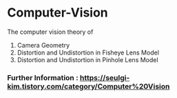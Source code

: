 # Computer-Vision

The computer vision theory of

1. Camera Geometry
2. Distortion and Undistortion in Fisheye Lens Model
3. Distortion and Undistortion in Pinhole Lens Model

### Further Information : https://seulgi-kim.tistory.com/category/Computer%20Vision

